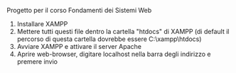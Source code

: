 Progetto per il corso Fondamenti dei Sistemi Web

1. Installare XAMPP
2. Mettere tutti questi file dentro la cartella "htdocs" di XAMPP (di default il percorso di questa cartella dovrebbe essere C:\xampp\htdocs)
3. Avviare XAMPP e attivare il server Apache
4. Aprire web-browser, digitare localhost nella barra degli indirizzo e premere invio
   

